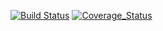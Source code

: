 [![Build Status](https://travis-ci.org/Rocket47/job4j.svg?branch=master)](https://travis-ci.org/Rocket47/job4j)
[![Coverage_Status](https://codecov.io/gh/Rocket47/job4j/branch/master/graph/badge.svg)](https://codecov.io/gh/Rocket47/job4j)









